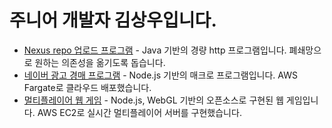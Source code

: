 # 주니어 개발자 김상우입니다.

- [Nexus repo 업로드 프로그램](https://github.com/electronyoon/NexusComponentDeployer) - Java 기반의 경량 http 프로그램입니다. 폐쇄망으로 원하는 의존성을 옮기도록 돕습니다.
- [네이버 광고 경매 프로그램](https://github.com/electronyoon/NaverAdAutoBiddingApp) - Node.js 기반의 매크로 프로그램입니다. AWS Fargate로 클라우드 배포했습니다.
- [멀티플레이어 웹 게임](https://github.com/jungle-escape/jungle-escape) - Node.js, WebGL 기반의 오픈소스로 구현된 웹 게임입니다. AWS EC2로 실시간 멀티플레이어 서버를 구현했습니다.
